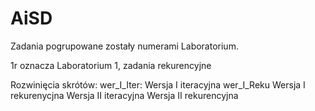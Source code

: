 # AiSD
Zadania pogrupowane zostały numerami Laboratorium.

1r oznacza Laboratorium 1, zadania rekurencyjne 

Rozwinięcia skrótów:
wer_I_Iter:  Wersja I iteracyjna
wer_I_Reku   Wersja I rekurenycjna
             Wersja II iteracyjna
             Wersja II rekurencyjna
